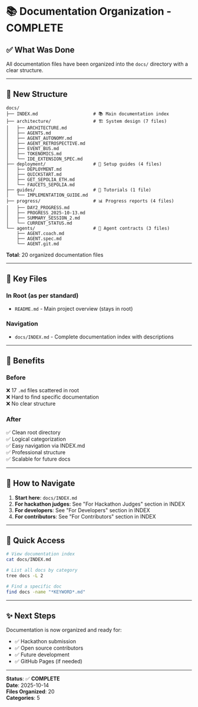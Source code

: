 # 📚 Documentation Organization - COMPLETE

## ✅ What Was Done

All documentation files have been organized into the `docs/` directory with a clear structure.

---

## 📂 New Structure

```
docs/
├── INDEX.md                     # 📚 Main documentation index
├── architecture/                # 🏗️ System design (7 files)
│   ├── ARCHITECTURE.md
│   ├── AGENTS.md
│   ├── AGENT_AUTONOMY.md
│   ├── AGENT_RETROSPECTIVE.md
│   ├── EVENT_BUS.md
│   ├── TOKENOMICS.md
│   └── IDE_EXTENSION_SPEC.md
├── deployment/                  # 🚀 Setup guides (4 files)
│   ├── DEPLOYMENT.md
│   ├── QUICKSTART.md
│   ├── GET_SEPOLIA_ETH.md
│   └── FAUCETS_SEPOLIA.md
├── guides/                      # 📖 Tutorials (1 file)
│   └── IMPLEMENTATION_GUIDE.md
├── progress/                    # 📊 Progress reports (4 files)
│   ├── DAY2_PROGRESS.md
│   ├── PROGRESS_2025-10-13.md
│   ├── SUMMARY_SESSION_2.md
│   └── CURRENT_STATUS.md
└── agents/                      # 🤖 Agent contracts (3 files)
    ├── AGENT.coach.md
    ├── AGENT.spec.md
    └── AGENT.git.md
```

**Total**: 20 organized documentation files

---

## 🔑 Key Files

### In Root (as per standard)
- `README.md` - Main project overview (stays in root)

### Navigation
- `docs/INDEX.md` - Complete documentation index with descriptions

---

## 🎯 Benefits

### Before
❌ 17 `.md` files scattered in root  
❌ Hard to find specific documentation  
❌ No clear structure  

### After
✅ Clean root directory  
✅ Logical categorization  
✅ Easy navigation via INDEX.md  
✅ Professional structure  
✅ Scalable for future docs  

---

## 📖 How to Navigate

1. **Start here**: `docs/INDEX.md`
2. **For hackathon judges**: See "For Hackathon Judges" section in INDEX
3. **For developers**: See "For Developers" section in INDEX
4. **For contributors**: See "For Contributors" section in INDEX

---

## 🔗 Quick Access

```bash
# View documentation index
cat docs/INDEX.md

# List all docs by category
tree docs -L 2

# Find a specific doc
find docs -name "*KEYWORD*.md"
```

---

## ✨ Next Steps

Documentation is now organized and ready for:
- ✅ Hackathon submission
- ✅ Open source contributors
- ✅ Future development
- ✅ GitHub Pages (if needed)

---

**Status**: ✅ **COMPLETE**  
**Date**: 2025-10-14  
**Files Organized**: 20  
**Categories**: 5
